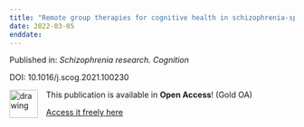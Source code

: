 ```yaml
---
title: "Remote group therapies for cognitive health in schizophrenia-spectrum disorders: Feasible[comma] acceptable[comma] engaging."
date: 2022-03-05
enddate:
---
```


Published in: *Schizophrenia research. Cognition*

DOI: 10.1016/j.scog.2021.100230

<img src="https://upload.wikimedia.org/wikipedia/commons/thumb/7/77/Open_Access_logo_PLoS_transparent.svg/800px-Open_Access_logo_PLoS_transparent.svg.png" alt="drawing" width="50" align="left"/> &nbsp;&nbsp;&nbsp;This publication is available in **Open Access**! (Gold OA)

&nbsp;&nbsp;&nbsp;[Access it freely here](https://doi.org/10.1016/j.scog.2021.100230
)

